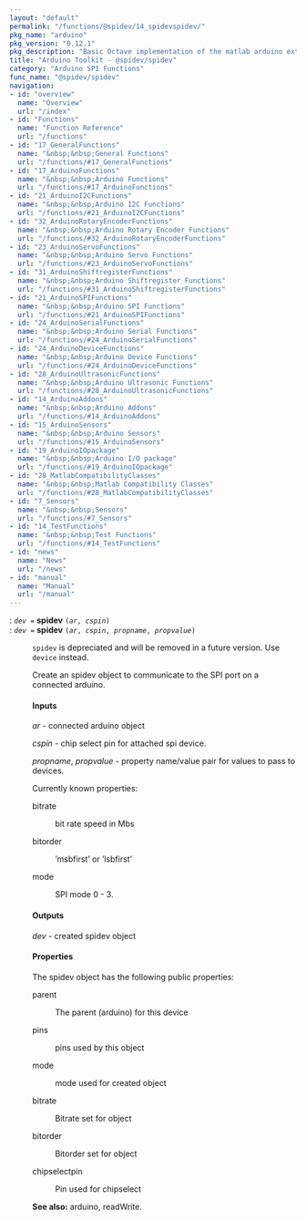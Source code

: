 ```yaml
---
layout: "default"
permalink: "/functions/@spidev/14_spidevspidev/"
pkg_name: "arduino"
pkg_version: "0.12.1"
pkg_description: "Basic Octave implementation of the matlab arduino extension,  allowing communication to a programmed arduino board to control its  hardware."
title: "Arduino Toolkit - @spidev/spidev"
category: "Arduino SPI Functions"
func_name: "@spidev/spidev"
navigation:
- id: "overview"
  name: "Overview"
  url: "/index"
- id: "Functions"
  name: "Function Reference"
  url: "/functions"
- id: "17_GeneralFunctions"
  name: "&nbsp;&nbsp;General Functions"
  url: "/functions/#17_GeneralFunctions"
- id: "17_ArduinoFunctions"
  name: "&nbsp;&nbsp;Arduino Functions"
  url: "/functions/#17_ArduinoFunctions"
- id: "21_ArduinoI2CFunctions"
  name: "&nbsp;&nbsp;Arduino I2C Functions"
  url: "/functions/#21_ArduinoI2CFunctions"
- id: "32_ArduinoRotaryEncoderFunctions"
  name: "&nbsp;&nbsp;Arduino Rotary Encoder Functions"
  url: "/functions/#32_ArduinoRotaryEncoderFunctions"
- id: "23_ArduinoServoFunctions"
  name: "&nbsp;&nbsp;Arduino Servo Functions"
  url: "/functions/#23_ArduinoServoFunctions"
- id: "31_ArduinoShiftregisterFunctions"
  name: "&nbsp;&nbsp;Arduino Shiftregister Functions"
  url: "/functions/#31_ArduinoShiftregisterFunctions"
- id: "21_ArduinoSPIFunctions"
  name: "&nbsp;&nbsp;Arduino SPI Functions"
  url: "/functions/#21_ArduinoSPIFunctions"
- id: "24_ArduinoSerialFunctions"
  name: "&nbsp;&nbsp;Arduino Serial Functions"
  url: "/functions/#24_ArduinoSerialFunctions"
- id: "24_ArduinoDeviceFunctions"
  name: "&nbsp;&nbsp;Arduino Device Functions"
  url: "/functions/#24_ArduinoDeviceFunctions"
- id: "28_ArduinoUltrasonicFunctions"
  name: "&nbsp;&nbsp;Arduino Ultrasonic Functions"
  url: "/functions/#28_ArduinoUltrasonicFunctions"
- id: "14_ArduinoAddons"
  name: "&nbsp;&nbsp;Arduino Addons"
  url: "/functions/#14_ArduinoAddons"
- id: "15_ArduinoSensors"
  name: "&nbsp;&nbsp;Arduino Sensors"
  url: "/functions/#15_ArduinoSensors"
- id: "19_ArduinoIOpackage"
  name: "&nbsp;&nbsp;Arduino I/O package"
  url: "/functions/#19_ArduinoIOpackage"
- id: "28_MatlabCompatibilityClasses"
  name: "&nbsp;&nbsp;Matlab Compatibility Classes"
  url: "/functions/#28_MatlabCompatibilityClasses"
- id: "7_Sensors"
  name: "&nbsp;&nbsp;Sensors"
  url: "/functions/#7_Sensors"
- id: "14_TestFunctions"
  name: "&nbsp;&nbsp;Test Functions"
  url: "/functions/#14_TestFunctions"
- id: "news"
  name: "News"
  url: "/news"
- id: "manual"
  name: "Manual"
  url: "/manual"
---
```

<dl class="first-deftypefn">
<dt class="deftypefn" id="index-spidev"><span class="category-def">: </span><span><code class="def-type"><var class="var">dev</var> =</code> <strong class="def-name">spidev</strong> <code class="def-code-arguments">(<var class="var">ar</var>, <var class="var">cspin</var>)</code><a class="copiable-link" href='#index-spidev'></a></span></dt>
<dt class="deftypefnx def-cmd-deftypefn" id="index-spidev-1"><span class="category-def">: </span><span><code class="def-type"><var class="var">dev</var> =</code> <strong class="def-name">spidev</strong> <code class="def-code-arguments">(<var class="var">ar</var>, <var class="var">cspin</var>, <var class="var">propname</var>, <var class="var">propvalue</var>)</code><a class="copiable-link" href='#index-spidev-1'></a></span></dt>
<dd>
<p><code class="code">spidev</code> is depreciated and will be removed in a future version.
 Use <code class="code">device</code> instead.
</p>
<p>Create an spidev object to communicate to the SPI port on a connected arduino.
</p>
<h4 class="subsubheading" id="Inputs">Inputs</h4>
<p><var class="var">ar</var> - connected arduino object
</p>
<p><var class="var">cspin</var> - chip select pin for attached spi device.
</p>
<p><var class="var">propname</var>, <var class="var">propvalue</var> - property name/value pair for values to pass to devices.
</p>
<p>Currently known properties:
 </p><dl class="table">
<dt>bitrate</dt>
<dd><p>bit rate speed in Mbs
 </p></dd>
<dt>bitorder</dt>
<dd><p>&rsquo;msbfirst&rsquo; or &rsquo;lsbfirst&rsquo;
 </p></dd>
<dt>mode</dt>
<dd><p>SPI mode 0 - 3.
 </p></dd>
</dl>

<h4 class="subsubheading" id="Outputs">Outputs</h4>
<p><var class="var">dev</var> - created spidev object
</p>
<h4 class="subsubheading" id="Properties">Properties</h4>
<p>The spidev object has the following public properties:
 </p><dl class="table">
<dt>parent</dt>
<dd><p>The parent (arduino) for this device
 </p></dd>
<dt>pins</dt>
<dd><p>pins used by this object
 </p></dd>
<dt>mode</dt>
<dd><p>mode used for created object
 </p></dd>
<dt>bitrate</dt>
<dd><p>Bitrate set for object
 </p></dd>
<dt>bitorder</dt>
<dd><p>Bitorder set for object
 </p></dd>
<dt>chipselectpin</dt>
<dd><p>Pin used for chipselect
 </p></dd>
</dl>


<p><strong class="strong">See also:</strong> arduino, readWrite.
 </p></dd></dl>